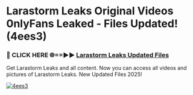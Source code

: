 # Larastorm Leaks Original Videos 0nlyFans Leaked - Files Updated! (4ees3)

<h3>🔴 CLICK HERE 🌐==►► <a href="https://tinyurl.com/3hn5wdd3" rel="nofollow">Larastorm Leaks Updated Files</a></h3>

Get Larastorm Leaks and all content. Now you can access all videos and pictures of Larastorm Leaks. New Updated Files 2025!

[![4ees3](https://i.imgur.com/4HnBqBT.gif)](https://tinyurl.com/3hn5wdd3)
